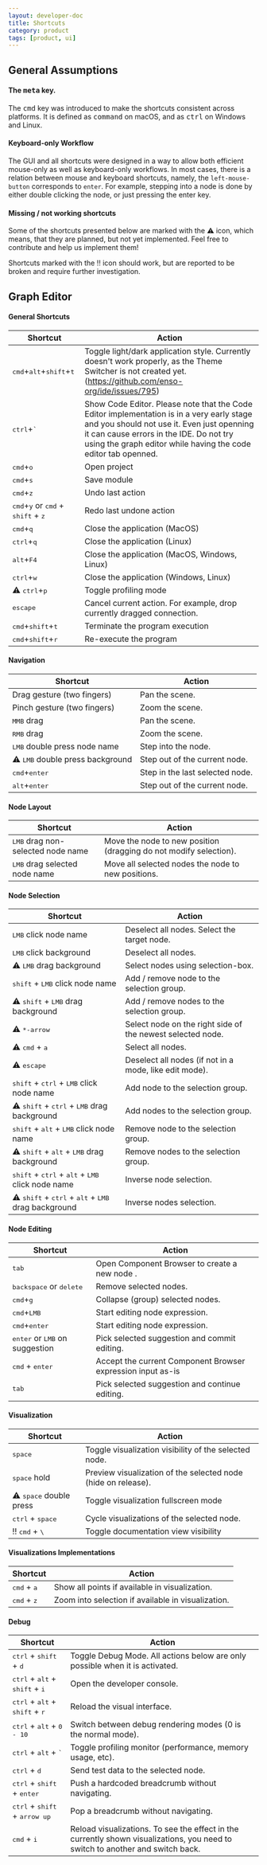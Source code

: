 ```yaml
---
layout: developer-doc
title: Shortcuts
category: product
tags: [product, ui]
---
```


## General Assumptions

#### The <kbd>meta</kbd> key.

The <kbd>cmd</kbd> key was introduced to make the shortcuts consistent across
platforms. It is defined as <kbd>command</kbd> on macOS, and as <kbd>ctrl</kbd>
on Windows and Linux.

#### Keyboard-only Workflow

The GUI and all shortcuts were designed in a way to allow both efficient
mouse-only as well as keyboard-only workflows. In most cases, there is a
relation between mouse and keyboard shortcuts, namely, the `left-mouse-button`
corresponds to `enter`. For example, stepping into a node is done by either
double clicking the node, or just pressing the enter key.

#### Missing / not working shortcuts

Some of the shortcuts presented below are marked with the :warning: icon, which
means, that they are planned, but not yet implemented. Feel free to contribute
and help us implement them!

Shortcuts marked with the :bangbang: icon should work, but are reported to be
broken and require further investigation.

## Graph Editor

#### General Shortcuts

| Shortcut                                                                        | Action                                                                                                                                                                                                                                               |
| ------------------------------------------------------------------------------- | ---------------------------------------------------------------------------------------------------------------------------------------------------------------------------------------------------------------------------------------------------- |
| <kbd>cmd</kbd>+<kbd>alt</kbd>+<kbd>shift</kbd>+<kbd>t</kbd>                     | Toggle light/dark application style. Currently doesn't work properly, as the Theme Switcher is not created yet. (https://github.com/enso-org/ide/issues/795)                                                                                         |
| <kbd>ctrl</kbd>+<kbd>`</kbd>                                                    | Show Code Editor. Please note that the Code Editor implementation is in a very early stage and you should not use it. Even just openning it can cause errors in the IDE. Do not try using the graph editor while having the code editor tab openned. |
| <kbd>cmd</kbd>+<kbd>o</kbd>                                                     | Open project                                                                                                                                                                                                                                         |
| <kbd>cmd</kbd>+<kbd>s</kbd>                                                     | Save module                                                                                                                                                                                                                                          |
| <kbd>cmd</kbd>+<kbd>z</kbd>                                                     | Undo last action                                                                                                                                                                                                                                     |
| <kbd>cmd</kbd>+<kbd>y</kbd> or <kbd>cmd</kbd> + <kbd>shift</kbd> + <kbd>z</kbd> | Redo last undone action                                                                                                                                                                                                                              |
| <kbd>cmd</kbd>+<kbd>q</kbd>                                                     | Close the application (MacOS)                                                                                                                                                                                                                        |
| <kbd>ctrl</kbd>+<kbd>q</kbd>                                                    | Close the application (Linux)                                                                                                                                                                                                                        |
| <kbd>alt</kbd>+<kbd>F4</kbd>                                                    | Close the application (MacOS, Windows, Linux)                                                                                                                                                                                                        |
| <kbd>ctrl</kbd>+<kbd>w</kbd>                                                    | Close the application (Windows, Linux)                                                                                                                                                                                                               |
| :warning: <kbd>ctrl</kbd>+<kbd>p</kbd>                                          | Toggle profiling mode                                                                                                                                                                                                                                |
| <kbd>escape</kbd>                                                               | Cancel current action. For example, drop currently dragged connection.                                                                                                                                                                               |
| <kbd>cmd</kbd>+<kbd>shift</kbd>+<kbd>t</kbd>                                    | Terminate the program execution                                                                                                                                                                                                                      |
| <kbd>cmd</kbd>+<kbd>shift</kbd>+<kbd>r</kbd>                                    | Re-execute the program                                                                                                                                                                                                                               |

#### Navigation

| Shortcut                                         | Action                          |
| ------------------------------------------------ | ------------------------------- |
| Drag gesture (two fingers)                       | Pan the scene.                  |
| Pinch gesture (two fingers)                      | Zoom the scene.                 |
| <kbd>MMB</kbd> drag                              | Pan the scene.                  |
| <kbd>RMB</kbd> drag                              | Zoom the scene.                 |
| <kbd>LMB</kbd> double press node name            | Step into the node.             |
| :warning: <kbd>LMB</kbd> double press background | Step out of the current node.   |
| <kbd>cmd</kbd>+<kbd>enter</kbd>                  | Step in the last selected node. |
| <kbd>alt</kbd>+<kbd>enter</kbd>                  | Step out of the current node.   |

#### Node Layout

| Shortcut                                   | Action                                                            |
| ------------------------------------------ | ----------------------------------------------------------------- |
| <kbd>LMB</kbd> drag non-selected node name | Move the node to new position (dragging do not modify selection). |
| <kbd>LMB</kbd> drag selected node name     | Move all selected nodes the node to new positions.                |

#### Node Selection

| Shortcut                                                                                       | Action                                                     |
| ---------------------------------------------------------------------------------------------- | ---------------------------------------------------------- |
| <kbd>LMB</kbd> click node name                                                                 | Deselect all nodes. Select the target node.                |
| <kbd>LMB</kbd> click background                                                                | Deselect all nodes.                                        |
| :warning: <kbd>LMB</kbd> drag background                                                       | Select nodes using selection-box.                          |
| <kbd>shift</kbd> + <kbd>LMB</kbd> click node name                                              | Add / remove node to the selection group.                  |
| :warning: <kbd>shift</kbd> + <kbd>LMB</kbd> drag background                                    | Add / remove nodes to the selection group.                 |
| :warning: <kbd>\*-arrow</kbd>                                                                  | Select node on the right side of the newest selected node. |
| :warning: <kbd>cmd</kbd> + <kbd>a</kbd>                                                        | Select all nodes.                                          |
| :warning: <kbd>escape</kbd>                                                                    | Deselect all nodes (if not in a mode, like edit mode).     |
| <kbd>shift</kbd> + <kbd>ctrl</kbd> + <kbd>LMB</kbd> click node name                            | Add node to the selection group.                           |
| :warning: <kbd>shift</kbd> + <kbd>ctrl</kbd> + <kbd>LMB</kbd> drag background                  | Add nodes to the selection group.                          |
| <kbd>shift</kbd> + <kbd>alt</kbd> + <kbd>LMB</kbd> click node name                             | Remove node to the selection group.                        |
| :warning: <kbd>shift</kbd> + <kbd>alt</kbd> + <kbd>LMB</kbd> drag background                   | Remove nodes to the selection group.                       |
| <kbd>shift</kbd> + <kbd>ctrl</kbd> + <kbd>alt</kbd> + <kbd>LMB</kbd> click node name           | Inverse node selection.                                    |
| :warning: <kbd>shift</kbd> + <kbd>ctrl</kbd> + <kbd>alt</kbd> + <kbd>LMB</kbd> drag background | Inverse nodes selection.                                   |

#### Node Editing

| Shortcut                                         | Action                                                      |
| ------------------------------------------------ | ----------------------------------------------------------- |
| <kbd>tab</kbd>                                   | Open Component Browser to create a new node .               |
| <kbd>backspace</kbd> or <kbd>delete</kbd>        | Remove selected nodes.                                      |
| <kbd>cmd</kbd>+<kbd>g</kbd>                      | Collapse (group) selected nodes.                            |
| <kbd>cmd</kbd>+<kbd>LMB</kbd>                    | Start editing node expression.                              |
| <kbd>cmd</kbd>+<kbd>enter</kbd>                  | Start editing node expression.                              |
| <kbd>enter</kbd> or <kbd>LMB</kbd> on suggestion | Pick selected suggestion and commit editing.                |
| <kbd>cmd</kbd> + <kbd>enter</kbd>                | Accept the current Component Browser expression input as-is |
| <kbd>tab</kbd>                                   | Pick selected suggestion and continue editing.              |

#### Visualization

| Shortcut                                  | Action                                                        |
| ----------------------------------------- | ------------------------------------------------------------- |
| <kbd>space</kbd>                          | Toggle visualization visibility of the selected node.         |
| <kbd>space</kbd> hold                     | Preview visualization of the selected node (hide on release). |
| :warning: <kbd>space</kbd> double press   | Toggle visualization fullscreen mode                          |
| <kbd>ctrl</kbd> + <kbd>space</kbd>        | Cycle visualizations of the selected node.                    |
| :bangbang: <kbd>cmd</kbd> + <kbd>\\</kbd> | Toggle documentation view visibility                          |

#### Visualizations Implementations

| Shortcut                      | Action                                             |
| ----------------------------- | -------------------------------------------------- |
| <kbd>cmd</kbd> + <kbd>a</kbd> | Show all points if available in visualization.     |
| <kbd>cmd</kbd> + <kbd>z</kbd> | Zoom into selection if available in visualization. |

#### Debug

| Shortcut                                                           | Action                                                                                                                         |
| ------------------------------------------------------------------ | ------------------------------------------------------------------------------------------------------------------------------ |
| <kbd>ctrl</kbd> + <kbd>shift</kbd> + <kbd>d</kbd>                  | Toggle Debug Mode. All actions below are only possible when it is activated.                                                   |
| <kbd>ctrl</kbd> + <kbd>alt</kbd> + <kbd>shift</kbd> + <kbd>i</kbd> | Open the developer console.                                                                                                    |
| <kbd>ctrl</kbd> + <kbd>alt</kbd> + <kbd>shift</kbd> + <kbd>r</kbd> | Reload the visual interface.                                                                                                   |
| <kbd>ctrl</kbd> + <kbd>alt</kbd> + <kbd>0 - 10</kbd>               | Switch between debug rendering modes (0 is the normal mode).                                                                   |
| <kbd>ctrl</kbd> + <kbd>alt</kbd> + <kbd>`</kbd>                    | Toggle profiling monitor (performance, memory usage, etc).                                                                     |
| <kbd>ctrl</kbd> + <kbd>d</kbd>                                     | Send test data to the selected node.                                                                                           |
| <kbd>ctrl</kbd> + <kbd>shift</kbd> + <kbd>enter</kbd>              | Push a hardcoded breadcrumb without navigating.                                                                                |
| <kbd>ctrl</kbd> + <kbd>shift</kbd> + <kbd>arrow up</kbd>           | Pop a breadcrumb without navigating.                                                                                           |
| <kbd>cmd</kbd> + <kbd>i</kbd>                                      | Reload visualizations. To see the effect in the currently shown visualizations, you need to switch to another and switch back. |
